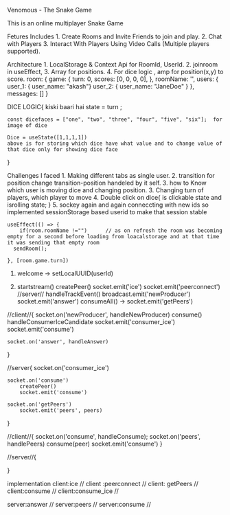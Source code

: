 Venomous - The Snake Game

This is an online multiplayer Snake Game 

Fetures Includes 
    1. Create Rooms and Invite Friends to join and play.
    2. Chat with Players
    3. Interact With Players Using Video Calls (Multiple players supported).


Architecture
    1. LocalStorage & Context Api for RoomId, UserId.
    2. joinroom in useEffect,
    3. Array for positions.
    4. For dice logic , amp for position(x,y) to score.
    room: {
        game: {
            turn: 0,
            scores: [0, 0, 0, 0],
        },
        roomName: '',
        users: {
            user_1: { user_name: "akash"}
            user_2: { user_name: "JaneDoe" }
        },
        messages: []
    }

DICE LOGIC{
    kiski baari hai state = turn ;

    const dicefaces = ["one", "two", "three", "four", "five", "six"];  for image of dice
     
    Dice = useState([1,1,1,1]) 
    above is for storing which dice have what value and to change value of that dice only for showing dice face

}





Challenges I faced
    1. Making different tabs as single user.
    2. transition for position change transition-position handeled by it self.
    3. how to Know which user is moving dice and changing position.
    3. Changing turn of players, which player to move
    4. Double click on dice{
        is clickable state and isrolling state;
    }
    5. sockey again and again conneccting with new ids so implemented sessionStorage based userid to make that session stable  
    

    
	useEffect(() => {
		if(room.roomName !="")      // as on refresh the room was becoming empty for a second before loading from loacalstorage and at that time it was sending that empty room
	  sendRoom();

	}, [room.game.turn])

    


1. welcome -> setLocalUUID(userId)

2. startstream()
        createPeer()
            socket.emit('ice')
            socket.emit('peerconnect')
 //server//      handleTrackEvent()
                    broadcast.emit('newProducer')
                socket.emit('answer')
        consumeAll() -> socket.emit('getPeers')


//client//{
    socket.on('newProducer', handleNewProducer)
        consume()
            handleConsumerIceCandidate
                socket.emit('consumer_ice')
            socket.emit('consume')

    socket.on('answer', handleAnswer)
}



//server{
    socket.on('consumer_ice')

    socket.on('consume')
        createPeer()
        socket.emit('consume')

    socket.on('getPeers')
        socket.emit('peers', peers)
}

//client//{
    socket.on('consume', handleConsume);
    socket.on('peers', handlePeers)
        consume(peer)
            socket.emit('consume')
}

//server//{
    
}










implementation
client:ice      //
client :peerconnect  //
client: getPeers  //
client:consume   //
client:consume_ice   //


server:answer  //
server:peers   //
server:consume //



